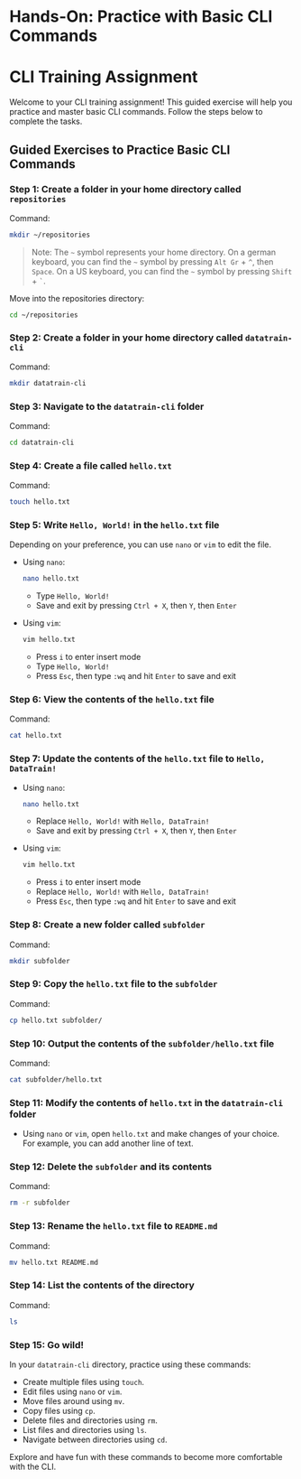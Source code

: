 # Hands-On: Practice with Basic CLI Commands

# CLI Training Assignment

Welcome to your CLI training assignment! This guided exercise will help you practice and master basic CLI commands. Follow the steps below to complete the tasks.

## Guided Exercises to Practice Basic CLI Commands

### Step 1: Create a folder in your home directory called `repositories`
Command:
  ```bash
  mkdir ~/repositories
  ```

> Note: The `~` symbol represents your home directory. On a german keyboard, you can find the `~` symbol by pressing `Alt Gr` + `^`, then `Space`. On a US keyboard, you can find the `~` symbol by pressing `Shift` + `` ` ``.

Move into the repositories directory:

```bash
cd ~/repositories
```

### Step 2: Create a folder in your home directory called `datatrain-cli`
Command:
  ```bash
  mkdir datatrain-cli
  ```

### Step 3: Navigate to the `datatrain-cli` folder
Command:
  ```bash
  cd datatrain-cli
  ```

### Step 4: Create a file called `hello.txt`
Command:
  ```bash
  touch hello.txt
  ```

### Step 5: Write `Hello, World!` in the `hello.txt` file

Depending on your preference, you can use `nano` or `vim` to edit the file.

- Using `nano`:
  ```bash
  nano hello.txt
  ```
  - Type `Hello, World!`
  - Save and exit by pressing `Ctrl + X`, then `Y`, then `Enter`

- Using `vim`:
  ```bash
  vim hello.txt
  ```
  - Press `i` to enter insert mode
  - Type `Hello, World!`
  - Press `Esc`, then type `:wq` and hit `Enter` to save and exit

### Step 6: View the contents of the `hello.txt` file
Command:
  ```bash
  cat hello.txt
  ```

### Step 7: Update the contents of the `hello.txt` file to `Hello, DataTrain!`
- Using `nano`:
  ```bash
  nano hello.txt
  ```
  - Replace `Hello, World!` with `Hello, DataTrain!`
  - Save and exit by pressing `Ctrl + X`, then `Y`, then `Enter`

- Using `vim`:
  ```bash
  vim hello.txt
  ```
  - Press `i` to enter insert mode
  - Replace `Hello, World!` with `Hello, DataTrain!`
  - Press `Esc`, then type `:wq` and hit `Enter` to save and exit

### Step 8: Create a new folder called `subfolder`
Command:
  ```bash
  mkdir subfolder
  ```

### Step 9: Copy the `hello.txt` file to the `subfolder`
Command:
  ```bash
  cp hello.txt subfolder/
  ```

### Step 10: Output the contents of the `subfolder/hello.txt` file
Command:
  ```bash
  cat subfolder/hello.txt
  ```

### Step 11: Modify the contents of `hello.txt` in the `datatrain-cli` folder
- Using `nano` or `vim`, open `hello.txt` and make changes of your choice. For example, you can add another line of text.

### Step 12: Delete the `subfolder` and its contents
Command:
  ```bash
  rm -r subfolder
  ```

### Step 13: Rename the `hello.txt` file to `README.md`
Command:
  ```bash
  mv hello.txt README.md
  ```

### Step 14: List the contents of the directory
Command:
  ```bash
  ls
  ```

### Step 15: Go wild!
In your `datatrain-cli` directory, practice using these commands:
- Create multiple files using `touch`.
- Edit files using `nano` or `vim`.
- Move files around using `mv`.
- Copy files using `cp`.
- Delete files and directories using `rm`.
- List files and directories using `ls`.
- Navigate between directories using `cd`.

Explore and have fun with these commands to become more comfortable with the CLI.